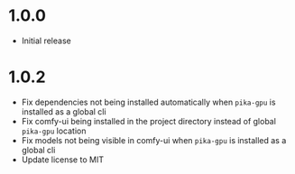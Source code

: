 # 1.0.0

- Initial release

# 1.0.2

- Fix dependencies not being installed automatically when `pika-gpu` is installed as a global cli
- Fix comfy-ui being installed in the project directory instead of global `pika-gpu` location
- Fix models not being visible in comfy-ui when `pika-gpu` is installed as a global cli
- Update license to MIT
